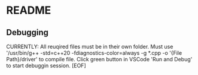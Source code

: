 # README

## Debugging

CURRENTLY: All reuqired files must be in their own folder.
Must use '/usr/bin/g++ -std=c++20 -fdiagnostics-color=always -g *.cpp -o '{File Path}/driver' to compile file.
Click green button in VSCode 'Run and Debug' to start debuggin session.
[EOF]